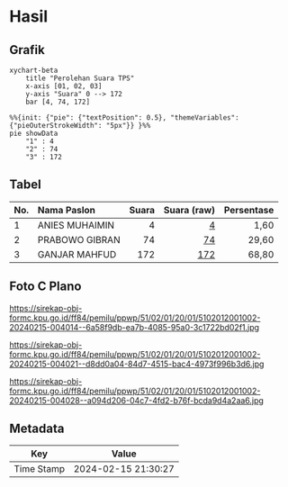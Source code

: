 # Hasil

## Grafik

```mermaid
xychart-beta
    title "Perolehan Suara TPS"
    x-axis [01, 02, 03]
    y-axis "Suara" 0 --> 172
    bar [4, 74, 172]
```

```mermaid
%%{init: {"pie": {"textPosition": 0.5}, "themeVariables": {"pieOuterStrokeWidth": "5px"}} }%%
pie showData
    "1" : 4
    "2" : 74
    "3" : 172
```

## Tabel

| No. | Nama Paslon    | Suara | Suara (raw) | Persentase |
|:--- |:-------------- | -----:| -----------:| ----------:|
| 1   | ANIES MUHAIMIN | 4     | [4][p-1]    | 1,60       |
| 2   | PRABOWO GIBRAN | 74    | [74][p-2]   | 29,60      |
| 3   | GANJAR MAHFUD  | 172   | [172][p-3]  | 68,80      |


[p-1]: https://github.com/gigit-pemilu/pemilu-2024-51-bali/blob/main/pilpres/hitung-suara/sub/51-bali/sub/02-tabanan/sub/01-selemadeg/sub/2001-bajera/sub/002-tps/sub/paslon-1.txt
[p-2]: https://github.com/gigit-pemilu/pemilu-2024-51-bali/blob/main/pilpres/hitung-suara/sub/51-bali/sub/02-tabanan/sub/01-selemadeg/sub/2001-bajera/sub/002-tps/sub/paslon-2.txt
[p-3]: https://github.com/gigit-pemilu/pemilu-2024-51-bali/blob/main/pilpres/hitung-suara/sub/51-bali/sub/02-tabanan/sub/01-selemadeg/sub/2001-bajera/sub/002-tps/sub/paslon-3.txt

## Foto C Plano

https://sirekap-obj-formc.kpu.go.id/ff84/pemilu/ppwp/51/02/01/20/01/5102012001002-20240215-004014--6a58f9db-ea7b-4085-95a0-3c1722bd02f1.jpg

https://sirekap-obj-formc.kpu.go.id/ff84/pemilu/ppwp/51/02/01/20/01/5102012001002-20240215-004021--d8dd0a04-84d7-4515-bac4-4973f996b3d6.jpg

https://sirekap-obj-formc.kpu.go.id/ff84/pemilu/ppwp/51/02/01/20/01/5102012001002-20240215-004028--a094d206-04c7-4fd2-b76f-bcda9d4a2aa6.jpg


## Metadata

| Key        | Value               |
| ---------- | ------------------- |
| Time Stamp | 2024-02-15 21:30:27 |



